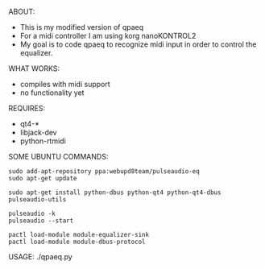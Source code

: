 ABOUT:
- This is my modified version of qpaeq
- For a midi controller I am using korg nanoKONTROL2
- My goal is to code qpaeq to recognize midi input in order to control 
the equalizer.

WHAT WORKS:
- compiles with midi support
- no functionality yet

REQUIRES:
- qt4-*
- libjack-dev
- python-rtmidi

SOME UBUNTU COMMANDS:

	sudo add-apt-repository ppa:webupd8team/pulseaudio-eq
	sudo apt-get update

	sudo apt-get install python-dbus python-qt4 python-qt4-dbus pulseaudio-utils

	pulseaudio -k
	pulseaudio --start

	pactl load-module module-equalizer-sink
	pactl load-module module-dbus-protocol

USAGE:
	./qpaeq.py
